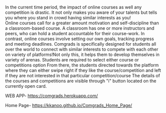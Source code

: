 In the current time period, the impact of online courses as well any competition is drastic. It not only makes you aware of your talents but tells you where you stand in crowd having similar interests as you!  
Online courses call for a greater amount motivation and self-discipline than a classroom-based course. A classroom has one or more instructors and peers, who can hold a student accountable for their course-work. In contrast, online courses involve setting our own goals, tracking progress and meeting deadlines.
Comgrads is specifically designed for students all over the world to connect with similar interests to compete with each other on variety of platforms!Not only this, it helps them to develop themselves in variety of arenas.
Students are required to select either course or competitions option
From there, the students directed towards the platform where they can either swipe right if they like the course/competition and left if they are not interested in that particular competition/course
The details of the courses and competitions are visible through "i" button located on the currently open card.

WEB APP-
https://comgrads.herokuapp.com/

Home Page-
https://kkanoo.github.io/Comgrads_Home_Page/
